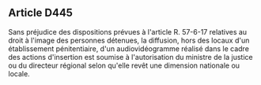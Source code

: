 Article D445
----
Sans préjudice des dispositions prévues à l'article R. 57-6-17 relatives au
droit à l'image des personnes détenues, la diffusion, hors des locaux d'un
établissement pénitentiaire, d'un audiovidéogramme réalisé dans le cadre des
actions d'insertion est soumise à l'autorisation du ministre de la justice ou du
directeur régional selon qu'elle revêt une dimension nationale ou locale.
